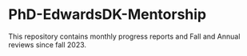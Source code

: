 # PhD-EdwardsDK-Mentorship

This repository contains monthly progress reports and Fall and Annual reviews since fall 2023.

